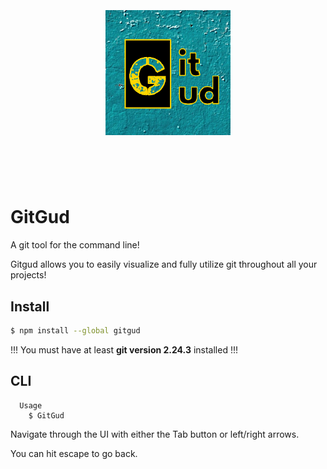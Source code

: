 <h1 align="center">
	<br>
	<br>
	<img width="200" alt="Ink" src="media/gitgud.png">
	<br>
	<br>
	<br>
</h1>

# GitGud

A git tool for the command line!

Gitgud allows you to easily visualize and fully utilize git throughout all your projects!

## Install

```bash
$ npm install --global gitgud
```

!!! You must have at least **git version 2.24.3** installed !!!


## CLI


```
  Usage
    $ GitGud

```

Navigate through the UI with either the Tab button or left/right arrows.

You can hit escape to go back.
